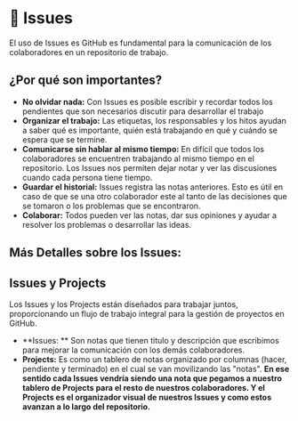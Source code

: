 # 📨 Issues 
El uso de Issues es GitHub es fundamental para la comunicación de los colaboradores en un repositorio de trabajo.
## ¿Por qué son importantes?
-   **No olvidar nada:** Con Issues es posible escribir y recordar todos los pendientes que son necesarios discutir para desarrollar el trabajo
-   **Organizar el trabajo:** Las etiquetas, los responsables y los hitos ayudan a saber qué es importante, quién está trabajando en qué y cuándo se espera que se termine.
-   **Comunicarse sin hablar al mismo tiempo:** En difícil que todos los colaboradores se encuentren trabajando al mismo tiempo en el repositorio. Los Issues nos permiten dejar notar y ver las discusiones cuando cada persona tiene tiempo. 
-   **Guardar el historial:** Issues registra las notas anteriores. Esto es útil en caso de que se una otro colaborador este al tanto de las decisiones que se tomaron o los problemas que se encontraron.
-   **Colaborar:** Todos pueden ver las notas, dar sus opiniones y ayudar a resolver los problemas o desarrollar las ideas.

## Más Detalles sobre los Issues:

## Issues y Projects
Los Issues y los Projects están diseñados para trabajar juntos, proporcionando un flujo de trabajo integral para la gestión de proyectos en GitHub.
 - **Issues: ** Son notas que tienen titulo y descripción que escribimos para mejorar la comunicación con los demás colaboradores. 
 -  **Projects:** Es como un tablero de notas organizado por columnas (hacer, pendiente y terminado) en el cual se van movilizando las "notas". 
**En ese sentido cada Issues vendría siendo una nota que pegamos a nuestro tablero de Projects para el resto de nuestros colaboradores. Y el Projects es el organizador visual de nuestros Issues y como estos avanzan a lo largo del repositorio.**